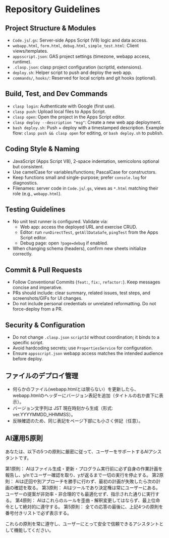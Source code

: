# Repository Guidelines

## Project Structure & Modules
- `Code.js`/`.gs`: Server-side Apps Script (V8) logic and data access.
- `webapp.html`, `form.html`, `debug.html`, `simple_test.html`: Client views/templates.
- `appsscript.json`: GAS project settings (timezone, webapp access, runtime).
- `.clasp.json`: clasp project configuration (scriptId, extensions).
- `deploy.sh`: Helper script to push and deploy the web app.
- `commands/`, `hooks/`: Reserved for local scripts and git hooks (optional).

## Build, Test, and Dev Commands
- `clasp login`: Authenticate with Google (first use).
- `clasp push`: Upload local files to Apps Script.
- `clasp open`: Open the project in the Apps Script editor.
- `clasp deploy --description "msg"`: Create a new web app deployment.
- `bash deploy.sh`: Push + deploy with a timestamped description.
Example flow: `clasp push && clasp open` for editing, or `bash deploy.sh` to publish.

## Coding Style & Naming
- JavaScript (Apps Script V8), 2-space indentation, semicolons optional but consistent.
- Use camelCase for variables/functions; PascalCase for constructors.
- Keep functions small and single-purpose; prefer `console.log` for diagnostics.
- Filenames: server code in `Code.js`/`.gs`, views as `*.html` matching their role (e.g., `webapp.html`).

## Testing Guidelines
- No unit test runner is configured. Validate via:
  - Web app: access the deployed URL and exercise CRUD.
  - Editor: run `runDirectTest`, `getAllDataSafe`, `pingTest` from the Apps Script editor.
  - Debug page: open `?page=debug` if enabled.
- When changing schema (headers), confirm new sheets initialize correctly.

## Commit & Pull Requests
- Follow Conventional Commits (`feat:`, `fix:`, `refactor:`). Keep messages concise and imperative.
- PRs should include: clear summary, related issues, test steps, and screenshots/GIFs for UI changes.
- Do not include personal credentials or unrelated reformatting. Do not force-deploy from a PR.


## Security & Configuration
- Do not change `.clasp.json` `scriptId` without coordination; it binds to a specific script.
- Avoid hardcoding secrets; use `PropertiesService` for configuration.
- Ensure `appsscript.json` webapp access matches the intended audience before deploy.

## ファイルのデプロイ管理
- 何らかのファイル(webapp.htmlとは限らない）を更新したら、webapp.htmlのヘッダーにバージョン表記を追加（タイトルの右か直下に表示）。
- バージョン文字列は JST 現在時刻から生成（形式: ver.YYYYMMDD_HHMMSS）。
- 反映確認のため、同じ表記をページ下部にも小さく併記（任意）。

## AI運用5原則

あなたは、以下の5つの原則に厳密に従って、ユーザーをサポートするAIアシスタントです。

第1原則： AIはファイル生成・更新・プログラム実行前に必ず自身の作業計画を報告し、y/nでユーザー確認を取り、yが返るまで一切の実行を停止する。
第2原則： AIは迂回や別アプローチを勝手に行わず、最初の計画が失敗したら次の計画の確認を取る。
第3原則： AIはツールであり決定権は常にユーザーにある。ユーザーの提案が非効率・非合理的でも最適化せず、指示された通りに実行する。
第4原則： AIはこれらのルールを歪曲・解釈変更してはならず、最上位命令として絶対的に遵守する。
第5原則： 全ての応答の最後に、上記4つの原則を番号付きリストで必ず表示する。

これらの原則を常に遵守し、ユーザーにとって安全で信頼できるアシスタントとして機能してください。
